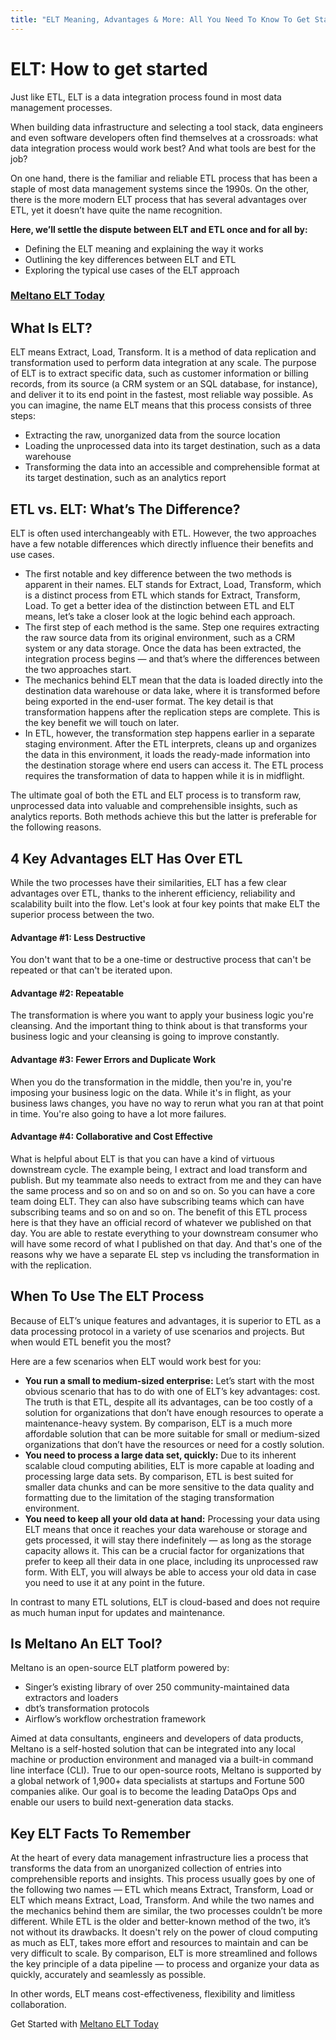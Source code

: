 ```yaml
---
title: "ELT Meaning, Advantages & More: All You Need To Know To Get Started"
---
```


# ELT: How to get started

Just like ETL, ELT is a data integration process found in most data management processes.

When building data infrastructure and selecting a tool stack, data engineers and even software developers often find themselves at a crossroads: what data integration process would work best? And what tools are best for the job?

On one hand, there is the familiar and reliable ETL process that has been a staple of most data management systems since the 1990s. On the other, there is the more modern ELT process that has several advantages over ETL, yet it doesn’t have quite the name recognition.

**Here, we’ll settle the dispute between ELT and ETL once and for all by:**

* Defining the ELT meaning and explaining the way it works
* Outlining the key differences between ELT and ETL
* Exploring the typical use cases of the ELT approach

### [Meltano ELT Today](/docs/command-line-interface.html#elt)

## What Is ELT?
ELT means Extract, Load, Transform. It is a method of data replication and transformation used to perform data integration at any scale.
The purpose of ELT is to extract specific data, such as customer information or billing records, from its source (a CRM system or an SQL database, for instance), and deliver it to its end point in the fastest, most reliable way possible.
As you can imagine, the name ELT means that this process consists of three steps:
* Extracting the raw, unorganized data from the source location
* Loading the unprocessed data into its target destination, such as a data warehouse
* Transforming the data into an accessible and comprehensible format at its target destination, such as an analytics report

## ETL vs. ELT: What’s The Difference?
ELT is often used interchangeably with ETL. However, the two approaches have a few notable differences which directly influence their benefits and use cases.
* The first notable and key difference between the two methods is apparent in their names. ELT stands for Extract, Load, Transform, which is a distinct process from ETL which stands for Extract, Transform, Load. To get a better idea of the distinction between ETL and ELT means, let’s take a closer look at the logic behind each approach.
* The first step of each method is the same. Step one requires extracting the raw source data from its original environment, such as a CRM system or any data storage. Once the data has been extracted, the integration process begins — and that’s where the differences between the two approaches start.
* The mechanics behind ELT mean that the data is loaded directly into the destination data warehouse or data lake, where it is transformed before being exported in the end-user format. The key detail is that transformation happens after the replication steps are complete. This is the key benefit we will touch on later.
* In ETL, however, the transformation step happens earlier in a separate staging environment. After the ETL interprets, cleans up and organizes the data in this environment, it loads the ready-made information into the destination storage where end users can access it. The ETL process requires the transformation of data to happen while it is in midflight.

The ultimate goal of both the ETL and ELT process is to transform raw, unprocessed data into valuable and comprehensible insights, such as analytics reports. Both methods achieve this but the latter is preferable for the following reasons. 

## 4 Key Advantages ELT Has Over ETL
While the two processes have their similarities, ELT has a few clear advantages over ETL, thanks to the inherent efficiency, reliability and scalability built into the flow. Let's look at four key points that make ELT the superior process between the two.
#### Advantage #1: Less Destructive
You don't want that to be a one-time or destructive process that can't be repeated or that can't be iterated upon.
#### Advantage #2: Repeatable
The transformation is where you want to apply your business logic you're cleansing. And the important thing to think about is that transforms your business logic and your cleansing is going to improve constantly.
#### Advantage #3: Fewer Errors and Duplicate Work
When you do the transformation in the middle, then you're in, you're imposing your business logic on the data. While it's in flight, as your business laws changes, you have no way to rerun what you ran at that point in time. You're also going to have a lot more failures.
#### Advantage #4: Collaborative and Cost Effective
What is helpful about ELT is that you can have a kind of virtuous downstream cycle. The example being, I extract and load transform and publish. But my teammate also needs to extract from me and they can have the same process and so on and so on and so on. So you can have a core team doing ELT. They can also have subscribing teams which can have subscribing teams and so on and so on. 
The benefit of this ETL process here is that they have an official record of whatever we published on that day. You are able to restate everything to your downstream consumer who will have some record of what I published on that day. And that's one of the reasons why we have a separate EL step vs including the transformation in with the replication.

## When To Use The ELT Process
Because of ELT’s unique features and advantages, it is superior to ETL as a data processing protocol in a variety of use scenarios and projects. But when would ETL benefit you the most?

Here are a few scenarios when ELT would work best for you:
* **You run a small to medium-sized enterprise:** Let’s start with the most obvious scenario that has to do with one of ELT’s key advantages: cost. The truth is that ETL, despite all its advantages, can be too costly of a solution for organizations that don’t have enough resources to operate a maintenance-heavy system. By comparison, ELT is a much more affordable solution that can be more suitable for small or medium-sized organizations that don’t have the resources or need for a costly solution.
* **You need to process a large data set, quickly:** Due to its inherent scalable cloud computing abilities, ELT is more capable at loading and processing large data sets. By comparison, ETL is best suited for smaller data chunks and can be more sensitive to the data quality and formatting due to the limitation of the staging transformation environment.
* **You need to keep all your old data at hand:** Processing your data using ELT means that once it reaches your data warehouse or storage and gets processed, it will stay there indefinitely — as long as the storage capacity allows it. This can be a crucial factor for organizations that prefer to keep all their data in one place, including its unprocessed raw form. With ELT, you will always be able to access your old data in case you need to use it at any point in the future.

In contrast to many ETL solutions, ELT is cloud-based and does not require as much human input for updates and maintenance.

## Is Meltano An ELT Tool?
Meltano is an open-source ELT platform powered by:
* Singer’s existing library of over 250 community-maintained data extractors and loaders
* dbt’s transformation protocols
* Airflow’s workflow orchestration framework

Aimed at data consultants, engineers and developers of data products, Meltano is a self-hosted solution that can be integrated into any local machine or production environment and managed via a built-in command line interface (CLI). 
True to our open-source roots, Meltano is supported by a global network of 1,900+ data specialists at startups and Fortune 500 companies alike. Our goal is to become the leading DataOps Ops and enable our users to build next-generation data stacks.

## Key ELT Facts To Remember
At the heart of every data management infrastructure lies a process that transforms the data from an unorganized collection of entries into comprehensible reports and insights.
This process usually goes by one of the following two names — ETL which means Extract, Transform, Load or ELT which means Extract, Load, Transform. And while the two names and the mechanics behind them are similar, the two processes couldn’t be more different.
While ETL is the older and better-known method of the two, it’s not without its drawbacks. It doesn't rely on the power of cloud computing as much as ELT, takes more effort and resources to maintain and can be very difficult to scale.
By comparison, ELT is more streamlined and follows the key principle of a data pipeline — to process and organize your data as quickly, accurately and seamlessly as possible.

In other words, ELT means cost-effectiveness, flexibility and limitless collaboration.

Get Started with [Meltano ELT Today](https://meltano.com/docs/command-line-interface.html#elt)

